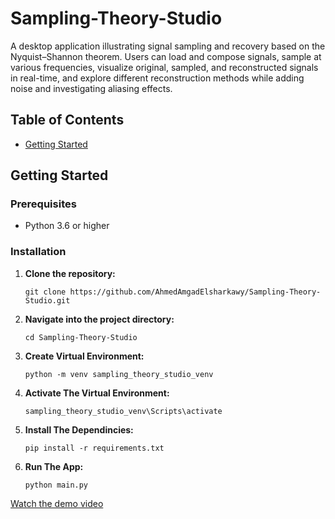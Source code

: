 # Sampling-Theory-Studio
A desktop application illustrating signal sampling and recovery based on the Nyquist–Shannon theorem. Users can load and compose signals, sample at various frequencies, visualize original, sampled, and reconstructed signals in real-time, and explore different reconstruction methods while adding noise and investigating aliasing effects.

## Table of Contents
- [Getting Started](#getting-started)

## Getting Started

### Prerequisites

- Python 3.6 or higher

### Installation

1. **Clone the repository:**

   ``````
   git clone https://github.com/AhmedAmgadElsharkawy/Sampling-Theory-Studio.git
   ``````
2. **Navigate into the project directory:**  

    ``````
    cd Sampling-Theory-Studio
    ``````
3. **Create Virtual Environment:**  

    ``````
    python -m venv sampling_theory_studio_venv
    ``````

4. **Activate The Virtual Environment:**
    ``````
    sampling_theory_studio_venv\Scripts\activate
    ``````

5. **Install The Dependincies:**
    ``````
    pip install -r requirements.txt
    ``````

6. **Run The App:**

    ``````
    python main.py
    ``````

[Watch the demo video](assets\Sampling-Theory-Studio-Demo.mp4)
